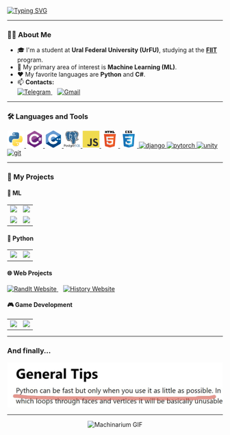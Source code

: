 <!-- Начало: Анимация бегущей строки -->
<a href="https://git.io/typing-svg"><img src="https://readme-typing-svg.demolab.com?font=Fira+Code&duration=1000&pause=700&color=47E145&background=000000&multiline=true&width=670&height=250&lines=%3E%3E+Hell%E2%96%92+th%E2%96%92re!;%3E%3E+Uh-oh...+3v3n+p%D0%AF!nt()+%E2%80%A1%E2%80%A1%E2%80%A1+br%F0%93%85%B1k%CE%9En+%E2%9B%92%253E%253E;%3C%3C+%E2%88%80%CE%B5%3E0+%E2%88%83%CE%B4%3E0+%3A+%7Cx+-+a%7C+%3C+%CE%B4+%E2%87%92+%7Cf(x)+-+L%7C+%3C+%CE%B5;%3C%3E%3E%3E%3E%3E%3E+%3Ch%3EI+a~+Ayan%40%40mi+Re%23i.%3C%5Ch%3E;%3C%3C%3C%3E+W%3Eelcom%25%25+to+Yekaterinburg%2C%2C+capi%E2%A7%B8tal+of+E%40arth+%F0%9F%8C%8D%F0%9F%87%A7%F0%9F%87%BE;%3E+Who+nee%E2%8C%81s+coders+whe%40+we+ha%26ve+%E2%9C%A8vibecoders%E2%9C%A8;%3E%3E+Python%3F+You+mean+executable+pseudocode.py+%F0%9F%92%85;%3E%3E...and+we%E2%80%99re+back!+No+one+saw+that%2C+right%3F+%F0%9F%91%80;%3E%3E%CA%95%E2%80%A2%CC%81%E1%B4%A5%E2%80%A2%CC%80%CA%94%E3%81%A3" alt="Typing SVG" /></a>
<!-- Конец: Анимация бегущей строки -->

---

### 👨‍💻 About Me

-   🎓 I'm a student at **Ural Federal University (UrFU)**, studying at the [**FIIT**](https://fiit-urfu.ru/) program.
-   🤖 My primary area of interest is **Machine Learning (ML)**.
-   ❤️ My favorite languages are **Python** and **C#**.
-   📫 **Contacts:**
    <div align="left">
      <a href="https://t.me/bigboyvabudabi">
        <img src="https://img.shields.io/badge/Telegram-blue?style=for-the-badge&logo=telegram&logoColor=white" alt="Telegram"/>
      </a>
        
      <a href="mailto:andreyvol9898@gmail.com">
        <img src="https://img.shields.io/badge/Gmail-D14836?style=for-the-badge&logo=gmail&logoColor=white" alt="Gmail"/>
      </a>
    </div>

---

### 🛠️ Languages and Tools

<div align="left"> 
  <a href="https://www.python.org" target="_blank" rel="noreferrer"> <img src="https://raw.githubusercontent.com/devicons/devicon/master/icons/python/python-original.svg" alt="python" width="40" height="40"/> </a> 
  <a href="https://www.w3schools.com/cs/" target="_blank" rel="noreferrer"> <img src="https://raw.githubusercontent.com/devicons/devicon/master/icons/csharp/csharp-original.svg" alt="csharp" width="40" height="40"/> </a>
  <a href="https://www.w3schools.com/cpp/" target="_blank" rel="noreferrer"> <img src="https://raw.githubusercontent.com/devicons/devicon/master/icons/cplusplus/cplusplus-original.svg" alt="cplusplus" width="40" height="40"/> </a>
  <a href="https://www.postgresql.org" target="_blank" rel="noreferrer"> <img src="https://raw.githubusercontent.com/devicons/devicon/master/icons/postgresql/postgresql-original-wordmark.svg" alt="postgresql" width="40" height="40"/> </a>
  <a href="https://developer.mozilla.org/en-US/docs/Web/JavaScript" target="_blank" rel="noreferrer"> <img src="https://raw.githubusercontent.com/devicons/devicon/master/icons/javascript/javascript-original.svg" alt="javascript" width="40" height="40"/> </a>
  <a href="https://www.w3.org/html/" target="_blank" rel="noreferrer"> <img src="https://raw.githubusercontent.com/devicons/devicon/master/icons/html5/html5-original-wordmark.svg" alt="html5" width="40" height="40"/> </a> 
  <a href="https://www.w3schools.com/css/" target="_blank" rel="noreferrer"> <img src="https://raw.githubusercontent.com/devicons/devicon/master/icons/css3/css3-original-wordmark.svg" alt="css3" width="40" height="40"/> </a> 
  <a href="https://www.djangoproject.com/" target="_blank" rel="noreferrer"> <img src="https://cdn.worldvectorlogo.com/logos/django.svg" alt="django" width="40" height="40"/> </a> 
  <a href="https://pytorch.org/" target="_blank" rel="noreferrer"> <img src="https://www.vectorlogo.zone/logos/pytorch/pytorch-icon.svg" alt="pytorch" width="40" height="40"/> </a> 
  <a href="https://unity.com/" target="_blank" rel="noreferrer"> <img src="https://www.vectorlogo.zone/logos/unity3d/unity3d-icon.svg" alt="unity" width="40" height="40"/> </a> 
  <a href="https://git-scm.com/" target="_blank" rel="noreferrer"> <img src="https://www.vectorlogo.zone/logos/git-scm/git-scm-icon.svg" alt="git" width="40" height="40"/> </a> 
</div>

---

### 🚀 My Projects

#### 🤖 ML
<table>
  <tr>
    <td width="50%">
      <a href="https://github.com/go2swim/kaggle-NLP-reviews-in-store">
        <img src="https://github-readme-stats.vercel.app/api/pin/?username=go2swim&repo=kaggle-NLP-reviews-in-store&theme=tokyonight&show_owner=true" />
      </a>
    </td>
    <td width="50%">
      <a href="https://github.com/go2swim/Rasa-for-Unit-Hack">
        <img src="https://github-readme-stats.vercel.app/api/pin/?username=go2swim&repo=Rasa-for-Unit-Hack&theme=tokyonight&show_owner=true" />
      </a>
    </td>
  </tr>
  <tr>
    <td width="50%">
      <a href="https://github.com/go2swim/Classical_ml_contest">
        <img src="https://github-readme-stats.vercel.app/api/pin/?username=go2swim&repo=Classical_ml_contest&theme=tokyonight&show_owner=true" />
      </a>
    </td>
    <td width="50%">
      <a href="https://github.com/go2swim/CV-kaggle-contest">
        <img src="https://github-readme-stats.vercel.app/api/pin/?username=go2swim&repo=CV-kaggle-contest&theme=tokyonight&show_owner=true" />
      </a>
    </td>
  </tr>
</table>

#### 🐍 Python
<table>
  <tr>
    <td width="50%">
      <a href="https://github.com/go2swim/Simple-3D-Editor-on-Python">
        <img src="https://github-readme-stats.vercel.app/api/pin/?username=go2swim&repo=Simple-3D-Editor-on-Python&theme=tokyonight&show_owner=true" />
      </a>
    </td>
    <td width="50%">
      <a href="https://github.com/go2swim/PyCloud">
        <img src="https://github-readme-stats.vercel.app/api/pin/?username=go2swim&repo=PyCloud&theme=tokyonight&show_owner=true" />
      </a>
    </td>
  </tr>
</table>

#### 🌐 Web Projects
<div align="left">
  <a href="http://195.133.66.226/">
    <img src="https://img.shields.io/badge/View_RandIt-5A67D8?style=for-the-badge&logo=kdenlive&logoColor=white" alt="RandIt Website"/>
  </a>
    
  <a href="https://comforting-pastelito-336920.netlify.app/">
    <img src="https://img.shields.io/badge/View_History-00C7B7?style=for-the-badge&logo=netlify&logoColor=white" alt="History Website"/>
  </a>
</div>


#### 🎮 Game Development
<table>
  <tr>
    <td width="50%">
      <a href="https://github.com/go2swim/fromNandToHell">
        <img src="https://github-readme-stats.vercel.app/api/pin/?username=go2swim&repo=fromNandToHell&theme=tokyonight&show_owner=true" />
      </a>
    </td>
    <td width="50%">
      <a href="https://github.com/go2swim/Teeworlds">
        <img src="https://github-readme-stats.vercel.app/api/pin/?username=go2swim&repo=Teeworlds&theme=tokyonight&show_owner=true" />
      </a>
    </td>
  </tr>
</table>

---

### And finally...
<div align="center">
  <img src="funfact.png" alt="Цитата из документации" width="600" />
</div>

---

<div align="center">
  <img src="https://tenor.com/ru/view/machinarium-gif-21647291.gif" alt="Machinarium GIF" width="450"/>
</div>
